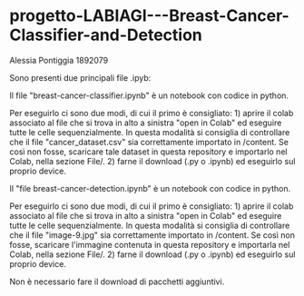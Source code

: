 # progetto-LABIAGI---Breast-Cancer-Classifier-and-Detection
Alessia Pontiggia 1892079

Sono presenti due principali file .ipyb:

Il file "breast-cancer-classifier.ipynb" è un notebook con codice in python. 

Per eseguirlo ci sono due modi, di cui il primo è consigliato:
    1)  aprire il colab associato al file che si trova in alto a sinistra "open in Colab" ed eseguire tutte le celle sequenzialmente.
        In questa modalità si consiglia di controllare che il file "cancer_dataset.csv" sia correttamente importato in /content.
        Se così non fosse, scaricare tale dataset in questa repository e importarlo nel Colab, nella sezione File/.
    2)  farne il download (.py o .ipynb) ed eseguirlo sul proprio device.


Il "file breast-cancer-detection.ipynb" è un notebook con codice in python. 

Per eseguirlo ci sono due modi, di cui il primo è consigliato:
    1)  aprire il colab associato al file che si trova in alto a sinistra "open in Colab" ed eseguire tutte le celle sequenzialmente.
        In questa modalità si consiglia di controllare che il file "image-9.jpg" sia correttamente importato in /content.
        Se così non fosse, scaricare l'immagine contenuta in questa repository e importarla nel Colab, nella sezione File/.
    2)  farne il download (.py o .ipynb) ed eseguirlo sul proprio device.


Non è necessario fare il download di pacchetti aggiuntivi.
